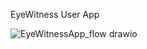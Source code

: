 EyeWitness User App

![EyeWitnessApp_flow drawio](https://github.com/chinmay-ism/EyeWitness-User-App/assets/109152131/289e7c4c-edb7-4791-94d8-c2022752aa57)
